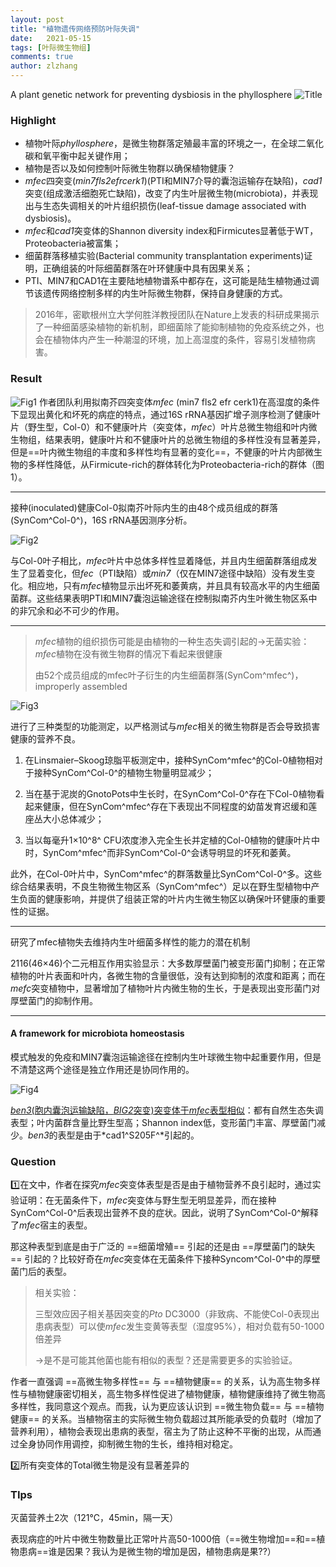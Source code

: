 ```yaml
---
layout: post
title: "植物遗传网络预防叶际失调"
date:   2021-05-15
tags: [叶际微生物组]
comments: true
author: zlzhang
---
```


A plant genetic network for preventing dysbiosis in the phyllosphere
![Title](https://raw.githubusercontent.com/zhangzl96/zhangzl96.github.io/master/images/2021-05-15-a_plant_genetic_network/Title.png)

### Highlight
* 植物叶际*phyllosphere*，是微生物群落定殖最丰富的环境之一，在全球二氧化碳和氧平衡中起关键作用；
* 植物是否以及如何控制叶际微生物群以确保植物健康？
* *mfec*四突变(*min7fls2efrcerk1*)(PTI和MIN7介导的囊泡运输存在缺陷)，*cad1*突变(组成激活细胞死亡缺陷)，改变了内生叶层微生物(microbiota)，并表现出与生态失调相关的叶片组织损伤(leaf-tissue damage associated with dysbiosis)。
* *mfec*和*cad1*突变体的Shannon diversity index和Firmicutes显著低于WT，Proteobacteria被富集；
* 细菌群落移植实验(Bacterial community transplantation experiments)证明，正确组装的叶际细菌群落在叶环健康中具有因果关系；
* PTI、MIN7和CAD1在主要陆地植物谱系中都存在，这可能是陆生植物通过调节该遗传网络控制多样的内生叶际微生物群，保持自身健康的方式。

>2016年，密歇根州立大学何胜洋教授团队在Nature上发表的科研成果揭示了一种细菌感染植物的新机制，即细菌除了能抑制植物的免疫系统之外，也会在植物体内产生一种潮湿的环境，加上高湿度的条件，容易引发植物病害。

### Result

![Fig1](https://raw.githubusercontent.com/zhangzl96/zhangzl96.github.io/master/images/2021-05-15-a_plant_genetic_network/Fig1.png)
作者团队利用拟南芥四突变体*mfec* (min7 fls2 efr cerk1)在高湿度的条件下显现出黄化和坏死的病症的特点，通过16S rRNA基因扩增子测序检测了健康叶片（野生型，Col-0）和不健康叶片（突变体，*mfec*）叶片总微生物组和叶内微生物组，结果表明，健康叶片和不健康叶片的总微生物组的多样性没有显著差异，但是==叶内微生物组的丰度和多样性均有显著的变化==，不健康的叶片内部微生物的多样性降低，从Firmicute-rich的群体转化为Proteobacteria-rich的群体（图 1）。

---

接种(inoculated)健康Col-0拟南芥叶际内生的由48个成员组成的群落(SynCom^Col-0^)，16S  rRNA基因测序分析。

![Fig2](https://raw.githubusercontent.com/zhangzl96/zhangzl96.github.io/master/images/2021-05-15-a_plant_genetic_network/Fig2.png)

与Col-0叶子相比，*mfec*叶片中总体多样性显着降低，并且内生细菌群落组成发生了显着变化，但*fec*（PTI缺陷）或*min7*（仅在MIN7途径中缺陷）没有发生变化。相应地，只有*mfec*植物显示出坏死和萎黄病，并且具有较高水平的内生细菌菌群。这些结果表明PTI和MIN7囊泡运输途径在控制拟南芥内生叶微生物区系中的非冗余和必不可少的作用。

---

> *mfec*植物的组织损伤可能是由植物的一种生态失调引起的→无菌实验：*mfec*植物在没有微生物群的情况下看起来很健康
>
> 由52个成员组成的mfec叶子衍生的内生细菌群落(SynCom^mfec^)，improperly assembled

![Fig3](https://raw.githubusercontent.com/zhangzl96/zhangzl96.github.io/master/images/2021-05-15-a_plant_genetic_network/Fig3.png)

进行了三种类型的功能测定，以严格测试与*mfec*相关的微生物群是否会导致损害健康的营养不良。

1. 在Linsmaier–Skoog琼脂平板测定中，接种SynCom^mfec^的Col-0植物相对于接种SynCom^Col-0^的植物生物量明显减少；

2. 当在基于泥炭的GnotoPots中生长时，在SynCom^Col-0^存在下Col-0植物看起来健康，但在SynCom^mfec^存在下表现出不同程度的幼苗发育迟缓和莲座丛大小总体减少；

3. 当以每毫升1×10^8^ CFU浓度渗入完全生长并定植的Col-0植物的健康叶片中时，SynCom^mfec^而非SynCom^Col-0^会诱导明显的坏死和萎黄。

此外，在Col-0叶片中，SynCom^mfec^的群落数量比SynCom^Col-0^多。这些综合结果表明，不良生物微生物区系（SynCom^mfec^）足以在野生型植物中产生负面的健康影响，并提供了组装正常的叶片内生微生物区以确保叶环健康的重要性的证据。

---

研究了mfec植物失去维持内生叶细菌多样性的能力的潜在机制

2116(46×46)个二元相互作用实验显示：大多数厚壁菌门被变形菌门抑制；在正常植物的叶片表面和叶内，各微生物的含量很低，没有达到抑制的浓度和距离；而在*mefc*突变植物中，显著增加了植物叶片内微生物的生长，于是表现出变形菌门对厚壁菌门的抑制作用。

---

#### A framework for microbiota homeostasis

模式触发的免疫和MIN7囊泡运输途径在控制内生叶球微生物中起重要作用，但是不清楚这两个途径是独立作用还是协同作用的。

![Fig4](https://raw.githubusercontent.com/zhangzl96/zhangzl96.github.io/master/images/2021-05-15-a_plant_genetic_network/Fig1.png)

<u>*ben3*(胞内囊泡运输缺陷，*BIG2*突变)突变体于*mfec*表型相似</u>：都有自然生态失调表型；叶内菌群含量比野生型高；Shannon index低，变形菌门丰富、厚壁菌门减少。*ben3*的表型是由于*cad1^S205F^*引起的。

### Question

:one:在文中，作者在探究*mfec*突变体表型是否是由于植物营养不良引起时，通过实验证明：在无菌条件下，*mfec*突变体与野生型无明显差异，而在接种SynCom^Col-0^后表现出营养不良的症状。因此，说明了SynCom^Col-0^解释了*mfec*宿主的表型。

那这种表型到底是由于广泛的 ==细菌增殖== 引起的还是由 ==厚壁菌门的缺失== 引起的？比较好奇在*mfec*突变体在无菌条件下接种Syncom^Col-0^中的厚壁菌门后的表型。

> 相关实验：
>
> 三型效应因子相关基因突变的*Pto* DC3000（非致病、不能使Col-0表现出患病表型）可以使*mfec*发生变黄等表型（湿度95%），相对负载有50-1000倍差异
>
> →是不是可能其他菌也能有相似的表型？还是需要更多的实验验证。

作者一直强调 ==高微生物多样性== 与 ==植物健康== 的关系，认为高生物多样性与植物健康密切相关，高生物多样性促进了植物健康，植物健康维持了微生物高多样性，我同意这个观点。而我，认为更应该认识到 ==微生物负载== 与 ==植物健康== 的关系。当植物宿主的实际微生物负载超过其所能承受的负载时（增加了营养利用），植物会表现出患病的表型，宿主为了防止这种不平衡的出现，从而通过全身协同作用调控，抑制微生物的生长，维持相对稳定。

:two:所有突变体的Total微生物是没有显著差异的

### TIps

灭菌营养土2次（121℃，45min，隔一天）

表现病症的叶片中微生物数量比正常叶片高50-1000倍（==微生物增加==和==植物患病==谁是因果？我认为是微生物的增加是因，植物患病是果??）